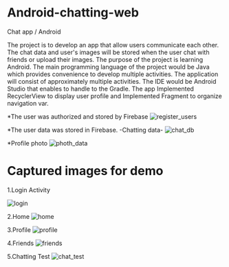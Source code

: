 # Android-chatting-web
Chat app / Android

The project is to develop an app that allow users communicate each other. 
The chat data and user's images will be stored when the user chat with friends or upload their images.
The purpose of the project is learning Android. 
The main programming language of the project would be Java which provides convenience to develop multiple activities.
The application will consist of approximately multiple activities. 
The IDE would be Android Studio that enables to handle to the Gradle. 
The app Implemented RecyclerView to display user profile and Implemented Fragment to organize navigation var.

*The user was authorized and stored by Firebase
![register_users](https://user-images.githubusercontent.com/20617062/31924409-f2cbee94-b84e-11e7-9940-1986929a65d5.png)

*The user data was stored in Firebase. -Chatting data- 
![chat_db](https://user-images.githubusercontent.com/20617062/31924402-f24abf40-b84e-11e7-88a2-ff4748896725.png)

*Profile photo
![photh_data](https://user-images.githubusercontent.com/20617062/31924407-f2ad741e-b84e-11e7-8568-96e306b75a2b.png)

# Captured images for demo

1.Login Activity

![login](https://user-images.githubusercontent.com/20617062/31924406-f29fdf98-b84e-11e7-8c4c-b252179f8169.png)


2.Home
![home](https://user-images.githubusercontent.com/20617062/31924405-f2926908-b84e-11e7-9342-4b00f312b540.png)


3.Profile
![profile](https://user-images.githubusercontent.com/20617062/31924408-f2bbe1a2-b84e-11e7-8c59-0c6fa3773728.png)


4.Friends
![friends](https://user-images.githubusercontent.com/20617062/31924404-f2662b36-b84e-11e7-95ed-bcdb16ed535b.png)


5.Chatting Test
![chat_test](https://user-images.githubusercontent.com/20617062/31924403-f2597120-b84e-11e7-8d8d-e171cc5f81ec.png)
